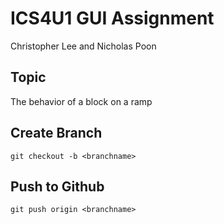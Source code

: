 # ICS4U1 GUI Assignment

Christopher Lee and Nicholas Poon

## Topic

The behavior of a block on a ramp

## Create Branch

`git checkout -b <branchname>`

## Push to Github

`git push origin <branchname>`
